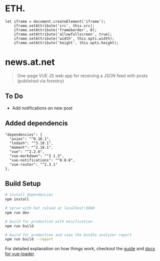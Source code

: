 # ETH.


```
let iframe = document.createElement('iframe');
    iframe.setAttribute('src', this.src);
    iframe.setAttribute('frameborder', 0);
    iframe.setAttribute('allowfullscreen', true);
    iframe.setAttribute('width', this.opts.width);
    iframe.setAttribute('height', this.opts.height);

```



# news.at.net

> One-page VUE JS web app for receiving a JSON feed with posts (published via forestry)

## To Do

* Add notifications on new post

## Added dependencis

```
"dependencies": {
  "axios": "^0.16.1",
  "lodash": "^3.10.1",
  "moment": "^2.18.1",
  "vue": "^2.2.6",
  "vue-markdown": "^2.1.3",
  "vue-notifications": "^0.8.0",
  "vue-router": "^2.3.1"
},

```

## Build Setup

``` bash
# install dependencies
npm install

# serve with hot reload at localhost:8080
npm run dev

# build for production with minification
npm run build

# build for production and view the bundle analyzer report
npm run build --report
```

For detailed explanation on how things work, checkout the [guide](http://vuejs-templates.github.io/webpack/) and [docs for vue-loader](http://vuejs.github.io/vue-loader).
